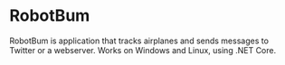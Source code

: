# RobotBum
RobotBum is application that tracks airplanes and sends messages to Twitter or a webserver. Works on Windows and Linux, using .NET Core.
